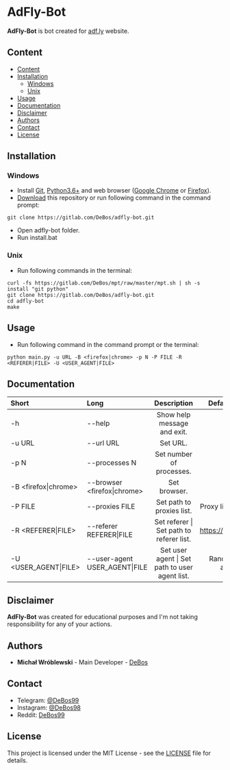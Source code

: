 # AdFly-Bot

**AdFly-Bot** is bot created for [adf.ly](https://adf.ly) website.

## Content

- [Content](#content)
- [Installation](#installation)
  - [Windows](#windows)
  - [Unix](#unix)
- [Usage](#usage)
- [Documentation](#documentation)
- [Disclaimer](#disclaimer)
- [Authors](#authors)
- [Contact](#contact)
- [License](#license)

## Installation

### Windows

* Install [Git](https://git-scm.com/download/win), [Python3.6+](https://www.python.org/downloads) and web browser ([Google Chrome](https://www.google.com/chrome) or [Firefox](https://www.mozilla.org/firefox/new)).
* [Download](https://github.com/DeBos99/adfly-bot/archive/master.zip) this repository or run following command in the command prompt:
```
git clone https://gitlab.com/DeBos/adfly-bot.git
```
* Open adfly-bot folder.
* Run install.bat

### Unix

* Run following commands in the terminal:
```
curl -fs https://gitlab.com/DeBos/mpt/raw/master/mpt.sh | sh -s install "git python"
git clone https://gitlab.com/DeBos/adfly-bot.git
cd adfly-bot
make
```

## Usage

* Run following command in the command prompt or the terminal:
```
python main.py -u URL -B <firefox|chrome> -p N -P FILE -R <REFERER|FILE> -U <USER_AGENT|FILE>
```

## Documentation

| Short                  | Long                          | Description                                    | Default value        |
| :--------------------- | :---------------------------- | :--------------------------------------------: | :------------------: |
| -h                     | --help                        | Show help message and exit.                    | :x:                  |
| -u URL                 | --url URL                     | Set URL.                                       | :x:                  |
| -p N                   | --processes N                 | Set number of processes.                       | 15                   |
| -B <firefox\|chrome>   | --browser <firefox\|chrome>   | Set browser.                                   | :x:                  |
| -P FILE                | --proxies FILE                | Set path to proxies list.                      | Proxy list from API. |
| -R <REFERER\|FILE>     | --referer REFERER\|FILE       | Set referer \| Set path to referer list.       | https://google.com   |
| -U <USER_AGENT\|FILE>  | --user-agent USER_AGENT\|FILE | Set user agent \| Set path to user agent list. | Random user agent.   |

## Disclaimer

**AdFly-Bot** was created for educational purposes and I'm not taking responsibility for any of your actions.

## Authors

* **Michał Wróblewski** - Main Developer - [DeBos](https://gitlab.com/DeBos)

## Contact

* Telegram: [@DeBos99](https://t.me/DeBos99)
* Instagram: [@DeBos98](https://www.instagram.com/DeBos98)
* Reddit: [DeBos99](https://www.reddit.com/user/DeBos99)

## License

This project is licensed under the MIT License - see the [LICENSE](LICENSE) file for details.
